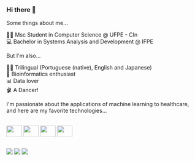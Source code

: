 ### Hi there 👋

Some things about me...

👩‍💻 Msc Student in Computer Science @ UFPE - CIn <br>
💻 Bachelor in Systems Analysis and Development @ IFPE

But I'm also...

🧑‍🏫 Trilingual (Portuguese (native), English and Japanese)<br>
🧬 Bioinformatics enthusiast<br>
📊 Data lover<br>
🩰 A Dancer!<br>

I'm passionate about the applications of machine learning to healthcare, and here are my favorite technologies...
<div style="display: inline_block"><br>
<img align="center" alt-"mila-py" height="30" width="40" src="https://cdn.jsdelivr.net/gh/devicons/devicon@latest/icons/python/python-original.svg"/>
<img align="center" alt-"mila-py" height="30" width="40" src="https://cdn.jsdelivr.net/gh/devicons/devicon@latest/icons/jupyter/jupyter-original.svg"/>
<img align="center" alt-"mila-py" height="30" width="40" src="https://cdn.jsdelivr.net/gh/devicons/devicon@latest/icons/pytorch/pytorch-original-wordmark.svg"/>
<img align="center" alt-"mila-py" height="30" width="40" src="https://cdn.jsdelivr.net/gh/devicons/devicon@latest/icons/tensorflow/tensorflow-original.svg"/>  


   
##     
  

  <div>
  <a href = "mailto:camilalins.ti@gmail.com"><img src="https://img.shields.io/badge/-Gmail-%23333?style=for-the-badge&logo=gmail&logoColor=white" target="_blank"></a>
  <a href="https://www.linkedin.com/in/camila-lins-/" target="_blank"><img src="https://img.shields.io/badge/-LinkedIn-%230077B5?style=for-the-badge&logo=linkedin&logoColor=white" target="_blank"></a>
<a href = "https://lattes.cnpq.br/8066248275038515"><img src="https://img.shields.io/badge/lattes-8A2BE2" target="_blank"></a>
